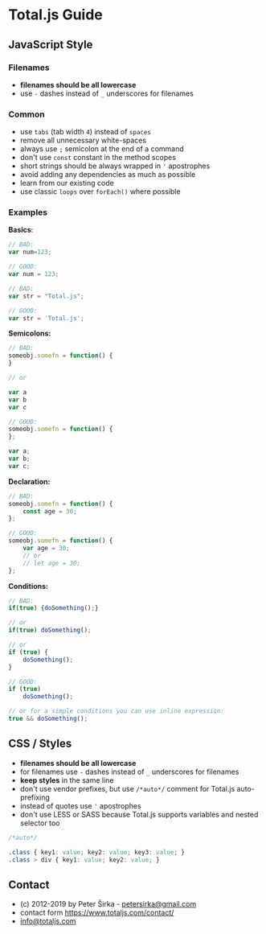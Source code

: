 # Total.js Guide

## JavaScript Style

### Filenames

- __filenames should be all lowercase__
- use `-` dashes instead of `_` underscores for filenames 

### Common

- use `tabs` (tab width `4`) instead of `spaces`
- remove all unnecessary white-spaces
- always use `;` semicolon at the end of a command
- don't use `const` constant in the method scopes
- short strings should be always wrapped in `'` apostrophes
- avoid adding any dependencies as much as possible
- learn from our existing code
- use classic `loops` over `forEach()` where possible

### Examples

__Basics__:

```javascript
// BAD:
var num=123;

// GOOD:
var num = 123;

// BAD:
var str = "Total.js";

// GOOD:
var str = 'Total.js';
```

__Semicolons:__

```javascript
// BAD:
someobj.somefn = function() {
}

// or

var a
var b
var c

// GOOD:
someobj.somefn = function() {
};

var a;
var b;
var c;
```

__Declaration:__

```javascript
// BAD:
someobj.somefn = function() {
    const age = 30;
};

// GOOD:
someobj.somefn = function() {
    var age = 30;
    // or
    // let age = 30;
};
````

__Conditions:__

```javascript
// BAD:
if(true) {doSomething();}

// or
if(true) doSomething();

// or
if (true) {
    doSomething();
}

// GOOD:
if (true)
	doSomething();

// or for a simple conditions you can use inline expression:
true && doSomething();
````

## CSS / Styles

- __filenames should be all lowercase__
- for filenames use `-` dashes instead of `_` underscores for filenames
- __keep styles__ in the same line
- don't use vendor prefixes, but use `/*auto*/` comment for Total.js auto-prefixing
- instead of quotes use `'` apostrophes
- don't use LESS or SASS because Total.js supports variables and nested selector too

```css
/*auto*/

.class { key1: value; key2: value; key3: value; }
.class > div { key1: value; key2: value; }
```


## Contact

- (c) 2012-2019 by Peter Širka - <petersirka@gmail.com>
- contact form <https://www.totaljs.com/contact/>
- <info@totaljs.com>
